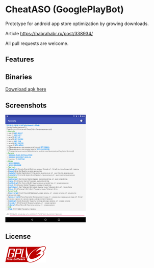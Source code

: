 # CheatASO (GooglePlayBot)

Prototype for android app store optimization by growing downloads.

Article https://habrahabr.ru/post/338934/

All pull requests are welcome.

## Features

## Binaries
[Download apk here](https://github.com/androidovshchik/CheatASO/releases)

## Screenshots

<img src="art/Screenshot_20180215-082506.png" width="50%"/>

## License

<img src="art/gplv3-127x51.png">
